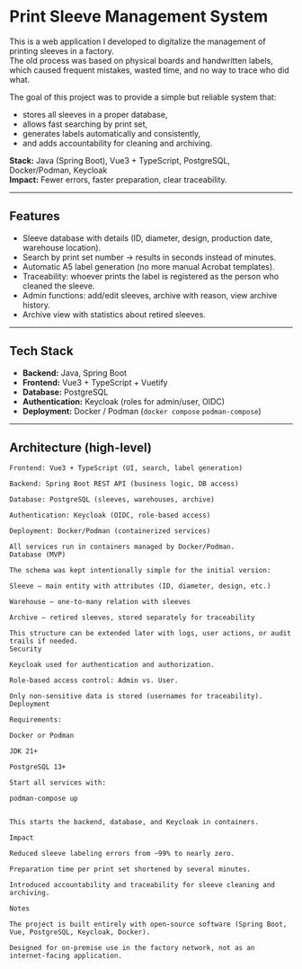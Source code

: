 # Print Sleeve Management System

This is a web application I developed to digitalize the management of printing sleeves in a factory.  
The old process was based on physical boards and handwritten labels, which caused frequent mistakes, wasted time, and no way to trace who did what.  

The goal of this project was to provide a simple but reliable system that:
- stores all sleeves in a proper database,  
- allows fast searching by print set,  
- generates labels automatically and consistently,  
- and adds accountability for cleaning and archiving.  

**Stack:** Java (Spring Boot), Vue3 + TypeScript, PostgreSQL, Docker/Podman, Keycloak  
**Impact:** Fewer errors, faster preparation, clear traceability.  

---

## Features

- Sleeve database with details (ID, diameter, design, production date, warehouse location).  
- Search by print set number → results in seconds instead of minutes.  
- Automatic A5 label generation (no more manual Acrobat templates).  
- Traceability: whoever prints the label is registered as the person who cleaned the sleeve.  
- Admin functions: add/edit sleeves, archive with reason, view archive history.  
- Archive view with statistics about retired sleeves.  

---

## Tech Stack

- **Backend:** Java, Spring Boot  
- **Frontend:** Vue3 + TypeScript + Vuetify  
- **Database:** PostgreSQL  
- **Authentication:** Keycloak (roles for admin/user, OIDC)  
- **Deployment:** Docker / Podman (`docker compose` `podman-compose`)  

---

## Architecture (high-level)

```plaintext
Frontend: Vue3 + TypeScript (UI, search, label generation)

Backend: Spring Boot REST API (business logic, DB access)

Database: PostgreSQL (sleeves, warehouses, archive)

Authentication: Keycloak (OIDC, role-based access)

Deployment: Docker/Podman (containerized services)

All services run in containers managed by Docker/Podman.
Database (MVP)

The schema was kept intentionally simple for the initial version:

Sleeve – main entity with attributes (ID, diameter, design, etc.)

Warehouse – one-to-many relation with sleeves

Archive – retired sleeves, stored separately for traceability

This structure can be extended later with logs, user actions, or audit trails if needed.
Security

Keycloak used for authentication and authorization.

Role-based access control: Admin vs. User.

Only non-sensitive data is stored (usernames for traceability).
Deployment

Requirements:

Docker or Podman

JDK 21+

PostgreSQL 13+

Start all services with:

podman-compose up


This starts the backend, database, and Keycloak in containers.

Impact

Reduced sleeve labeling errors from ~99% to nearly zero.

Preparation time per print set shortened by several minutes.

Introduced accountability and traceability for sleeve cleaning and archiving.

Notes

The project is built entirely with open-source software (Spring Boot, Vue, PostgreSQL, Keycloak, Docker).

Designed for on-premise use in the factory network, not as an internet-facing application.
